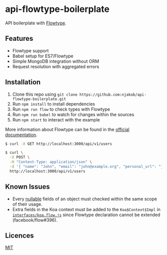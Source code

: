 
# api-flowtype-boilerplate

API boilerplate with [Flowtype](https://flowtype.org).

## Features

* Flowtype support
* Babel setup for ES7/Flowtype
* Simple MongoDB integration without ORM
* Request resolution with aggregated errors

## Installation

1. Clone this repo using `git clone https://github.com:njakob/api-flowtype-boilerplate.git`
1. Run `npm install` to install dependencies
1. Run `npm run flow` to check types with Flowtype
1. Run `npm run babel` to watch for changes within
the sources
1. Run `npm start` to interact with the example

More information about Flowtype can be found in the [official
documentation](https://flowtype.org/docs/getting-started.html).

```sh
$ curl -X GET http://localhost:3000/api/v1/users
```

```sh
$ curl \
  -X POST \
  -H "Content-Type: application/json" \
  -d '{ "name": "John", "email": "john@example.org", "personal_url": "john.example.org" }' \
  http://localhost:3000/api/v1/users
```

## Known Issues

* Every [nullable](https://flowtype.org/docs/nullable-types.html) fields of an object must checked within the
same scope of their usage.
* Extra fields in the Koa context must be added to the
`Koa$Context$Impl` in [`interfaces/koa.flow.js`](interfaces/koa.flow.js)
since Flowtype declaration cannot be extended (facebook/flow#396).

## Licences

[MIT](LICENSE)